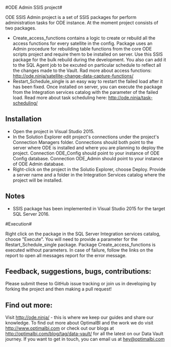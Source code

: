 #ODE Admin SSIS project#

ODE SSIS Admin project is a set of SSIS packages for perform administration tasks for ODE instance. 
At the moment project consists of two packages.
* Create_access_functions contains a logic to create or rebuild all the access functions for every satellite in the config. Package uses an Admin procedure for rebuilding table functions from the core ODE scripts project and require them to be installed on server. Use this SSIS package for the bulk rebuild during the development. You also can add it to the SQL Agent job to be excuted on particular schedule to reflect all the changes made to the Vault. Rad more about access functions: http://ode.ninja/satellite-change-data-capture-functions/
* Restart_Schedule_single is an easy way to restart the failed load after it has been fixed. Once installed on server, you can execute the package from the Integration services catalog with the parameter of the failed load. Read more about task scheduling here: http://ode.ninja/task-scheduling/

## Installation ##
* Open the project in Visual Studio 2015. 
* In the Solution Explorer edit project's connections under the project's Connection Managers folder. Connections should both point to the server where ODE is installed and where you are planning to deploy the project. Connection ODE_Config should point to your instance of ODE Config database. Connection ODE_Admin should point to your instance of ODE Admin database.
* Right-click on the project in the Solutio Explorer, choose Deploy. Provide a server name and a folder in the Integration Services catalog where the project will be installed.

## Notes ##
* SSIS package has been implemented in Visual Studio 2015 for the target SQL Server 2016.

#Execution#

Right click on the package in the SQL Server Integration services catalog, choose "Execute". 
You will need to provide a parameter for the Restart_Schedule_single package. Package Create_access_functions is executed without parameters.
In case of failure, follow the links on the report to open all messages report for the error message.

## Feedback, suggestions, bugs, contributions: ##
Please submit these to GitHub issue tracking or join us in developing by forking the project and then making a pull request!

## Find out more: ##
Visit http://ode.ninja/ - this is where we keep our guides and share our knowledge. To find out more about OptimalBI and the work we do visit http://www.optimalbi.com or check out our blogs at http://optimalbi.com/blog/tag/data-vault/ for all the latest on our Data Vault journey. If you want to get in touch, you can email us at hey@optimalbi.com
